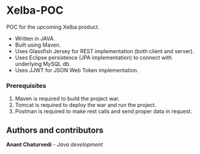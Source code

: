 # Xelba-POC
POC for the upcoming Xelba product.
* Written in JAVA.
* Built using Maven.
* Uses Glassfish Jersey for REST implementation (both client and server).
* Uses Eclipse persistence (JPA implementation) to connect with underlying MySQL db.
* Uses JJWT for JSON Web Token implementation.

### Prerequisites
1. Maven is required to build the project war.
2. Tomcat is required to deploy the war and run the project.
3. Postman is required to make rest calls and send proper data in request.

## Authors and contributors
**Anant Chaturvedi** - *Java development*